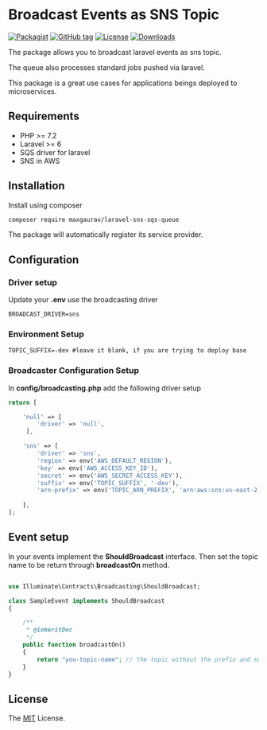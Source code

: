 # Broadcast Events as SNS Topic

[![Packagist](https://badgen.net/packagist/v/maxgaurav/laravel-sns-broadcaster)](https://packagist.org/packages/maxgaurav/laravel-sns-broadcaster)
[![GitHub tag](https://badgen.net/github/tag/maxgaurav/laravel-sns-broadcaster)](https://github.com/maxgaurav/laravel-sns-broadcaster/releases)
[![License](https://badgen.net/packagist/license/maxgaurav/laravel-sns-broadcaster)](LICENSE.txt)
[![Downloads](https://badgen.net/packagist/dt/maxgaurav/laravel-sns-broadcaster)](https://packagist.org/packages/maxgaurav/laravel-sns-broadcaster/stats)

The package allows you to broadcast laravel events as sns topic.

The queue also processes standard jobs pushed via laravel.

This package is a great use cases for applications beings deployed to microservices.

## Requirements

* PHP >= 7.2
* Laravel >= 6
* SQS driver for laravel
* SNS in AWS

## Installation

Install using composer
```sh
composer require maxgaurav/laravel-sns-sqs-queue
```

The package will automatically register its service provider.

## Configuration

### Driver setup
Update your **.env** use the broadcasting driver
```
BROADCAST_DRIVER=sns
```

### Environment Setup
```
TOPIC_SUFFIX=-dev #leave it blank, if you are trying to deploy base
```

### Broadcaster Configuration Setup
In **config/broadcasting.php** add the following driver setup

```php
return [

    'null' => [
        'driver' => 'null',
     ],

    'sns' => [
        'driver' => 'sns',
        'region' => env('AWS_DEFAULT_REGION'),
        'key' => env('AWS_ACCESS_KEY_ID'),
        'secret' => env('AWS_SECRET_ACCESS_KEY'),
        'suffix' => env('TOPIC_SUFFIX', '-dev'),
        'arn-prefix' => env('TOPIC_ARN_PREFIX', 'arn:aws:sns:us-east-2:123345666:') // note the arn prefix contains colon
    
    ],
];

```


## Event setup

In your events implement the **ShouldBroadcast** interface. Then set the topic name to be return through **broadcastOn** method.

```php

use Illuminate\Contracts\Broadcasting\ShouldBroadcast;

class SampleEvent implements ShouldBroadcast
{

    /**
     * @inheritDoc
     */
    public function broadcastOn()
    {
        return "you-topic-name"; // the topic without the prefix and suffix. Example user-created. If -dev is suffix then it will automatically appended
    }
}
```

## License
The [MIT](https://opensource.org/licenses/MIT) License.
